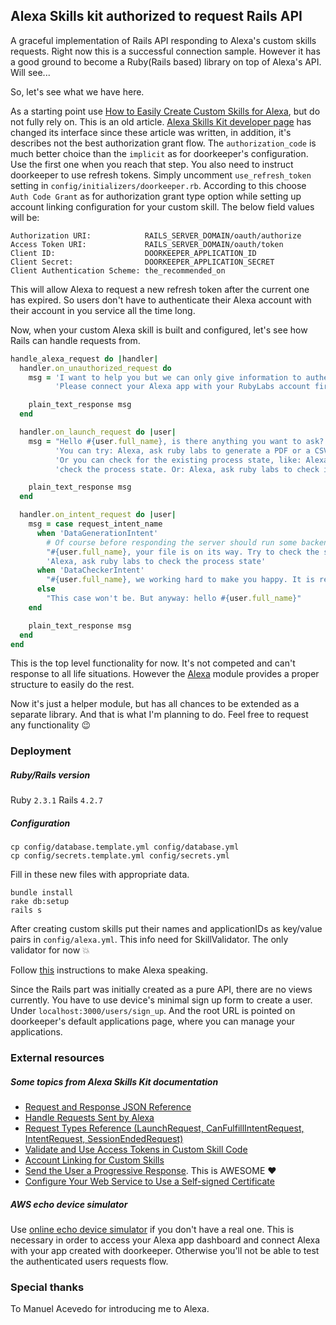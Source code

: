 ## Alexa Skills kit authorized to request Rails API

A graceful implementation of Rails API responding to Alexa's custom skills requests.
Right now this is a successful connection sample. However it has a good ground to become
a Ruby(Rails based) library on top of Alexa's API. Will see...

So, let's see what we have here.

As a starting point use [How to Easily Create Custom Skills for Alexa][blog article],
but do not fully rely on. This is an old article.
[Alexa Skills Kit developer page](https://developer.amazon.com/alexa-skills-kit) has changed its interface since these article
was written, in addition, it's describes not the best authorization grant flow. The `authorization_code` is much better
choice than the `implicit` as for doorkeeper's configuration. Use the first one when you reach that step. You also need to
instruct doorkeeper to use refresh tokens. Simply uncomment `use_refresh_token` setting in `config/initializers/doorkeeper.rb`.
According to this choose `Auth Code Grant` as for authorization grant type option while setting up account linking configuration
for your custom skill. The below field values will be:

```
Authorization URI:            RAILS_SERVER_DOMAIN/oauth/authorize
Access Token URI:             RAILS_SERVER_DOMAIN/oauth/token
Client ID:                    DOORKEEPER_APPLICATION_ID
Client Secret:                DOORKEEPER_APPLICATION_SECRET
Client Authentication Scheme: the_recommended_on
```

This will allow Alexa to request a new refresh token after the current one has expired. So users don't have to authenticate
their Alexa account with their account in you service all the time long.

Now, when your custom Alexa skill is built and configured, let's see how Rails can handle requests from.

```ruby
handle_alexa_request do |handler|
  handler.on_unauthorized_request do
    msg = 'I want to help you but we can only give information to authenticated users. ' +
          'Please connect your Alexa app with your RubyLabs account first.'

    plain_text_response msg
  end

  handler.on_launch_request do |user|
    msg = "Hello #{user.full_name}, is there anything you want to ask? " +
          'You can try: Alexa, ask ruby labs to generate a PDF or a CSV or an XLSX. ' +
          'Or you can check for the existing process state, like: Alexa, ask ruby labs to '+
          'check the process state. Or: Alexa, ask ruby labs to check if my PDF is available.'

    plain_text_response msg
  end

  handler.on_intent_request do |user|
    msg = case request_intent_name
      when 'DataGenerationIntent'
        # Of course before responding the server should run some backend tasks in this case
        "#{user.full_name}, your file is on its way. Try to check the state after some time. Like: " +
        'Alexa, ask ruby labs to check the process state'
      when 'DataCheckerIntent'
        "#{user.full_name}, we working hard to make you happy. It is ready"
      else
        "This case won't be. But anyway: hello #{user.full_name}"
    end

    plain_text_response msg
  end
end
```

This is the top level functionality for now. It's not competed and can't response to all life situations.
However the [Alexa](app/helpers/alexa.rb) module provides a proper structure to easily do the rest.

Now it's just a helper module, but has all chances to be extended as a separate library.
And that is what I'm planning to do. Feel free to request any functionality :wink:


### Deployment
##### Ruby/Rails version
Ruby `2.3.1` Rails `4.2.7`

##### Configuration
```
cp config/database.template.yml config/database.yml
cp config/secrets.template.yml config/secrets.yml
```
Fill in these new files with appropriate data.

```
bundle install
rake db:setup
rails s
```

After creating custom skills put their names and applicationIDs as key/value
pairs in `config/alexa.yml`. This info need for SkillValidator. The only validator for now :boom:

Follow [this][blog article] instructions to make Alexa speaking.

Since the Rails part was initially created as a pure API, there are no views currently.
You have to use device's minimal sign up form to create a user. Under `localhost:3000/users/sign_up`.
And the root URL is pointed on doorkeeper's default applications page, where you can manage your applications.


### External resources

##### Some topics from Alexa Skills Kit documentation
* [Request and Response JSON Reference](https://developer.amazon.com/docs/custom-skills/request-and-response-json-reference.html)
* [Handle Requests Sent by Alexa](https://developer.amazon.com/docs/custom-skills/handle-requests-sent-by-alexa.html)
* [Request Types Reference (LaunchRequest, CanFulfillIntentRequest, IntentRequest, SessionEndedRequest)](https://developer.amazon.com/docs/custom-skills/request-types-reference.html)
* [Validate and Use Access Tokens in Custom Skill Code](https://developer.amazon.com/docs/account-linking/add-account-linking-logic-custom-skill.html)
* [Account Linking for Custom Skills](https://developer.amazon.com/docs/account-linking/account-linking-for-custom-skills.html)
* [Send the User a Progressive Response](https://developer.amazon.com/docs/custom-skills/send-the-user-a-progressive-response.html). This is AWESOME :heart:
* [Configure Your Web Service to Use a Self-signed Certificate](https://developer.amazon.com/docs/custom-skills/configure-web-service-self-signed-certificate.html)

##### AWS echo device simulator
Use [online echo device simulator](https://echosim.io) if you don't have a real one.
This is necessary in order to access your Alexa app dashboard and connect Alexa with your app created with doorkeeper.
Otherwise you'll not be able to test the authenticated users requests flow.


### Special thanks
To Manuel Acevedo for introducing me to Alexa.

[blog article]: https://blog.echobind.com/how-to-easily-create-custom-skills-for-alexa-b16ddd53e269